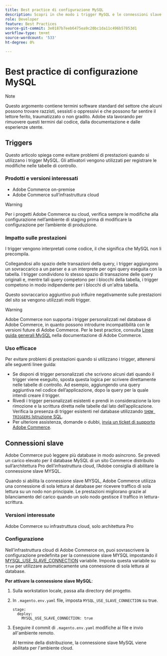 ```yaml
---
title: Best practice di configurazione MySQL
description: Scopri in che modo i trigger MySQL e le connessioni slave influiscono sulle prestazioni del sito Commerce e come utilizzarli in modo efficace.
role: Developer
feature: Best Practices
source-git-commit: 3e0187b7eeb6475ea9c20bc1da11c496b57853d1
workflow-type: tm+mt
source-wordcount: '533'
ht-degree: 0%

---
```



# Best practice di configurazione MySQL

>[!NOTE]
>
>Questo argomento contiene termini software standard del settore che alcuni possono trovare razzisti, sessisti o oppressivi e che possono far sentire il lettore ferito, traumatizzato o non gradito. Adobe sta lavorando per rimuovere questi termini dal codice, dalla documentazione e dalle esperienze utente.

## Triggers

Questo articolo spiega come evitare problemi di prestazioni quando si utilizzano i trigger MySQL. Gli attivatori vengono utilizzati per registrare le modifiche nelle tabelle di controllo.

### Prodotti e versioni interessati

- Adobe Commerce on-premise
- Adobe Commerce sull’infrastruttura cloud

>[!WARNING]
>
>Per i progetti Adobe Commerce su cloud, verifica sempre le modifiche alla configurazione nell’ambiente di staging prima di modificare la configurazione per l’ambiente di produzione.

### Impatto sulle prestazioni

I trigger vengono interpretati come codice, il che significa che MySQL non li precompila.

Collegandosi allo spazio delle transazioni della query, i trigger aggiungono un sovraccarico a un parser e a un interprete per ogni query eseguita con la tabella. I trigger condividono lo stesso spazio di transazione delle query originali e, mentre tali query competono per i blocchi della tabella, i trigger competono in modo indipendente per i blocchi di un&#39;altra tabella.

Questo sovraccarico aggiuntivo può influire negativamente sulle prestazioni del sito se vengono utilizzati molti trigger.

>[!WARNING]
>
>Adobe Commerce non supporta i trigger personalizzati nel database di Adobe Commerce, in quanto possono introdurre incompatibilità con le versioni future di Adobe Commerce. Per le best practice, consulta [Linee guida generali MySQL](../../../installation/prerequisites/database/mysql.md) nella documentazione di Adobe Commerce.

### Uso efficace

Per evitare problemi di prestazioni quando si utilizzano i trigger, attenersi alle seguenti linee guida:

- Se disponi di trigger personalizzati che scrivono alcuni dati quando il trigger viene eseguito, sposta questa logica per scrivere direttamente nelle tabelle di controllo. Ad esempio, aggiungendo una query aggiuntiva nel codice dell’applicazione, dopo la query per la quale intendi creare il trigger.
- Rivedi i trigger personalizzati esistenti e prendi in considerazione la loro rimozione e la scrittura diretta nelle tabelle dal lato dell’applicazione. Verifica la presenza di trigger esistenti nel database utilizzando [`SHOW TRIGGERS` Istruzione SQL](https://dev.mysql.com/doc/refman/8.0/en/show-triggers.html).
- Per ulteriore assistenza, domande o dubbi, [invia un ticket di supporto Adobe Commerce](https://experienceleague.adobe.com/docs/commerce-knowledge-base/kb/help-center-guide/magento-help-center-user-guide.html?#submit-ticket).

## Connessioni slave

Adobe Commerce può leggere più database in modo asincrono. Se prevedi un carico elevato per il database MySQL di un sito Commerce distribuito sull’architettura Pro dell’infrastruttura cloud, l’Adobe consiglia di abilitare la connessione slave MYSQL.

Quando si abilita la connessione slave MYSQL, Adobe Commerce utilizza una connessione di sola lettura al database per ricevere traffico di sola lettura su un nodo non principale. Le prestazioni migliorano grazie al bilanciamento del carico quando un solo nodo gestisce il traffico in lettura-scrittura.

### Versioni interessate

Adobe Commerce su infrastruttura cloud, solo architettura Pro

### Configurazione

Nell’infrastruttura cloud di Adobe Commerce on, puoi sovrascrivere la configurazione predefinita per la connessione slave MYSQL impostando il [MYSQL_USE_SLAVE_CONNECTION](https://experienceleague.adobe.com/docs/commerce-cloud-service/user-guide/configure/env/stage/variables-deploy.html#mysql_use_slave_connection) variabile. Imposta questa variabile su `true` per utilizzare automaticamente una connessione di sola lettura al database.

**Per attivare la connessione slave MySQL**:

1. Sulla workstation locale, passa alla directory del progetto.

1. In `.magento.env.yaml` file, imposta `MYSQL_USE_SLAVE_CONNECTION` su true.

   ```
   stage:
     deploy:
       MYSQL_USE_SLAVE_CONNECTION: true
   ```

1. Eseguire il commit di `.magento.env.yaml` modifiche ai file e invio all&#39;ambiente remoto.

   Al termine della distribuzione, la connessione slave MySQL viene abilitata per l&#39;ambiente cloud.
